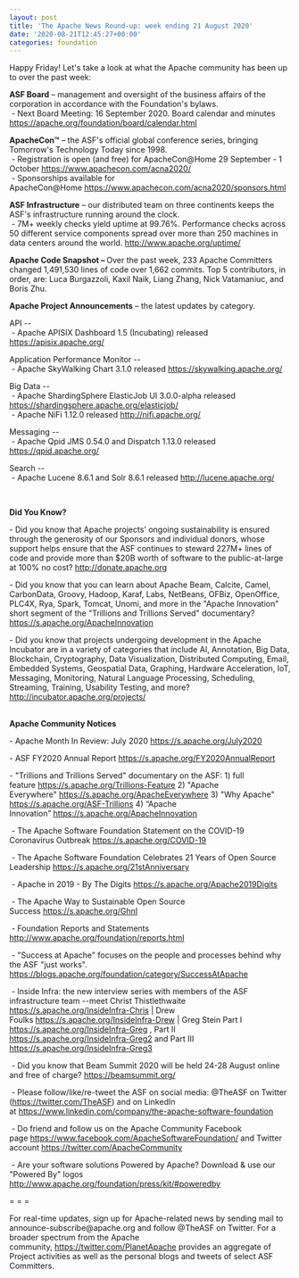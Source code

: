 ```yaml
---
layout: post
title: 'The Apache News Round-up: week ending 21 August 2020'
date: '2020-08-21T12:45:27+00:00'
categories: foundation
---
```

<p></p><p></p><p></p><p>Happy Friday!&nbsp;Let's take a look at what the Apache community has been up to over the past week:</p><p><span style="font-weight: 700;">ASF Board</span>&nbsp;– management and oversight of the business affairs of the corporation in accordance with the Foundation's bylaws.<br>&nbsp;- Next Board Meeting: 16 September 2020. Board calendar and minutes <a href="https://apache.org/foundation/board/calendar.html" target="_blank">https://apache.org/foundation/board/calendar.html</a></p><p><span style="font-weight: 700;">ApacheCon™</span>&nbsp;– the ASF's official global conference series, bringing Tomorrow's Technology Today since 1998.<br>&nbsp;- Registration is open (and free) for ApacheCon@Home 29 September - 1 October&nbsp;<a href="https://www.apachecon.com/acna2020/" target="_blank">https://www.apachecon.com/acna2020/</a>&nbsp;<br>&nbsp;- Sponsorships available for ApacheCon@Home&nbsp;<a href="https://www.apachecon.com/acna2020/sponsors.html" target="_blank">https://www.apachecon.com/acna2020/sponsors.html</a>&nbsp;<br></p><p><span style="font-weight: 700;">ASF Infrastructure</span>&nbsp;– our distributed team on three continents keeps the ASF's infrastructure running around the clock.<br>&nbsp;-
 7M+ weekly checks yield uptime at 99.76%. Performance checks across 50 
different service components spread over more than 250 machines in data centers around the world.&nbsp;<a href="http://www.apache.org/uptime/" target="_blank">http://www.apache.org/uptime/</a><br></p><p><b>Apache Code Snapshot&nbsp;– </b>Over
 the past week, 233 Apache Committers changed 1,491,530 lines of 
code 
over 1,662 commits. Top 5 contributors, in order, are: <span>Luca Burgazzoli, Kaxil Naik, Liang Zhang, Nick Vatamaniuc, and Boris Zhu.<br></span></p><p><span style="font-weight: 700;">Apache Project Announcements</span>&nbsp;– the latest updates by category.</p><p>API --<br>
&nbsp;- Apache <span class="il">APISIX</span> Dashboard 1.5 (Incubating) released<a href="https://apisix.apache.org/" rel="noreferrer" target="_blank" data-saferedirecturl="https://www.google.com/url?q=https://apisix.apache.org/&amp;source=gmail&amp;ust=1598020086986000&amp;usg=AFQjCNFT094M4VwVezHL5U3DbspeAdsy2w"> https://<span class="il">apisix</span>.apache.org/</a></p><p>Application Performance Monitor --<br>
&nbsp;- Apache <span class="il">SkyWalking</span> Chart 3.1.0 released <a href="https://skywalking.apache.org/" rel="noreferrer" target="_blank" data-saferedirecturl="https://www.google.com/url?q=https://skywalking.apache.org/&amp;source=gmail&amp;ust=1598019561294000&amp;usg=AFQjCNFi69bxKf1NYgz8NhTKbR5vWx1KbA">https://<span class="il">skywalking</span>.apache.org/</a></p>Big Data --<br>&nbsp;- Apache ShardingSphere ElasticJob UI 3.0.0-alpha released <a href="https://shardingsphere.apache.org/elasticjob/" rel="noreferrer" target="_blank" data-saferedirecturl="https://www.google.com/url?q=https://shardingsphere.apache.org/elasticjob/&amp;source=gmail&amp;ust=1598019560106000&amp;usg=AFQjCNFys-vxz37VApXQYbI2yna0-kRoAg">https://<span class="il">shardingsphere</span>.apache.<wbr>org/elasticjob/</a><br>&nbsp;- Apache NiFi 1.12.0 released <a href="http://nifi.apache.org/" target="_blank">http://nifi.apache.org/</a><p></p><p>Messaging --<br>
&nbsp;- Apache Qpid JMS 0.54.0 and Dispatch 1.13.0 released <a href="https://qpid.apache.org/" rel="noreferrer" target="_blank" data-saferedirecturl="https://www.google.com/url?q=https://qpid.apache.org/&amp;source=gmail&amp;ust=1598019561326000&amp;usg=AFQjCNGNvzXtspNdUhoNGOROf4uXDsUMPg">https://<span class="il">qpid</span>.apache.org/</a></p><p>Search -- <br>&nbsp;- Apache <span class="il">Lucene</span> 8.6.1 and Solr 8.6.1 released <a href="http://lucene.apache.org/" target="_blank" data-saferedirecturl="https://www.google.com/url?q=http://lucene.apache.org/&amp;source=gmail&amp;ust=1598020085699000&amp;usg=AFQjCNF_M6BQ3lv5RSla9War59vPZlPGkg"> http://<span class="il">lucene</span>.apache.org/</a></p><br><span style="font-weight: 700;"></span><p><span style="font-weight: 700;">Did You Know?</span></p><p>- Did you know that Apache projects' ongoing sustainability is ensured through the generosity of our Sponsors and individual donors, whose support helps ensure that the ASF continues to steward 227M+ lines of code and provide more than $20B worth of software to the public-at-large at 100% no cost? <a href="http://donate.apache.org" target="_blank">http://donate.apache.org</a>&nbsp;</p><p>- Did you know that you can learn about Apache Beam, Calcite, Camel, CarbonData, Groovy, Hadoop, Karaf, Labs, NetBeans, OFBiz, OpenOffice, PLC4X, Rya, Spark, Tomcat, Unomi, and more in the "Apache Innovation" short segment of the "Trillions and Trillions Served" documentary? <a href="https://s.apache.org/ApacheInnovation" target="_blank">https://s.apache.org/ApacheInnovation</a>&nbsp;&nbsp;</p><p>- Did you know that projects undergoing development in the Apache Incubator are in a variety of categories that include AI, Annotation, Big Data, Blockchain, Cryptography, Data Visualization, Distributed Computing, Email, Embedded Systems, Geospatial Data, Graphing, Hardware Acceleration, IoT, Messaging, Monitoring, Natural Language Processing, Scheduling, Streaming, Training, Usability Testing, and more? <a href="http://incubator.apache.org/projects/" target="_blank">http://incubator.apache.org/projects/</a>&nbsp;</p><p><span style="font-weight: 700;"><br>Apache Community Notices</span></p><p>- Apache Month In Review: July 2020 <a href="https://s.apache.org/July2020" target="_blank">https://s.apache.org/July2020</a>&nbsp;</p><p><span style="font-size: 14px;">- ASF FY2020 Annual Report </span><a href="https://s.apache.org/FY2020AnnualReport" target="_blank">https://s.apache.org/FY2020AnnualReport</a>&nbsp;</p><p>-
 "Trillions and Trillions Served" documentary on the ASF: 1) full feature&nbsp;<a href="https://s.apache.org/Trillions-Feature" target="_blank">https://s.apache.org/Trillions-Feature</a>&nbsp;2) "Apache Everywhere"&nbsp;<a href="https://s.apache.org/ApacheEverywhere" target="_blank">https://s.apache.org/ApacheEverywhere</a>&nbsp;3) "Why Apache" <a href="https://s.apache.org/ASF-Trillions" target="_blank">https://s.apache.org/ASF-Trillions</a>&nbsp;4)&nbsp;“Apache Innovation”&nbsp;<a href="https://s.apache.org/ApacheInnovation" target="_blank">https://s.apache.org/ApacheInnovation</a>&nbsp;</p><p>&nbsp;- The Apache Software Foundation Statement on the COVID-19 Coronavirus Outbreak <a href="https://s.apache.org/COVID-19" target="_blank">https://s.apache.org/COVID-19</a>&nbsp;&nbsp;</p><p>&nbsp;- The Apache Software Foundation Celebrates 21 Years of Open Source Leadership&nbsp;<a href="https://s.apache.org/21stAnniversary" rel="noreferrer" target="_blank" data-saferedirecturl="https://www.google.com/url?q=https://s.apache.org/21stAnniversary&amp;source=gmail&amp;ust=1586580638108000&amp;usg=AFQjCNHhBfHrSsg8TFX4Lwsa4GFZdonhcA">https://s.apache.org/21stAnniv<wbr>ersary</a></p><p>&nbsp;- Apache in 2019 - By The Digits&nbsp;<a href="https://s.apache.org/Apache2019Digits">https://s.apache.org/Apache2019Digits</a></p><p>&nbsp;- The Apache Way to Sustainable Open Source Success&nbsp;<a href="https://s.apache.org/GhnI">https://s.apache.org/GhnI</a></p><p>&nbsp;- Foundation Reports and Statements <a href="http://www.apache.org/foundation/reports.html" target="_blank">http://www.apache.org/foundation/reports.html</a><br></p><p>&nbsp;- "Success at Apache" focuses on the people and processes behind why the ASF "just works". <a href="https://blogs.apache.org/foundation/category/SuccessAtApache" target="_blank">https://blogs.apache.org/foundation/category/SuccessAtApache</a><br></p><div><p>&nbsp;- Inside Infra: the new interview series with members of the ASF infrastructure team --meet Christ Thistlethwaite <a href="https://s.apache.org/InsideInfra-Chris" target="_blank">https://s.apache.org/InsideInfra-Chris</a>&nbsp;| Drew Foulks&nbsp;<a href="https://s.apache.org/InsideInfra-Drew" rel="noreferrer" target="_blank" data-saferedirecturl="https://www.google.com/url?q=https://s.apache.org/InsideInfra-Drew&amp;source=gmail&amp;ust=1588339104628000&amp;usg=AFQjCNF9dVEn48pV7o9HBG14sP9uprU8Xw">https://s.apache.org/InsideInf<wbr>ra-Drew</a>&nbsp;| Greg Stein Part I <a href="https://s.apache.org/InsideInfra-Greg" target="_blank">https://s.apache.org/InsideInfra-Greg</a> , Part II <a href="https://s.apache.org/InsideInfra-Greg2" target="_blank">https://s.apache.org/InsideInfra-Greg2</a> and Part III <a href="https://s.apache.org/InsideInfra-Greg3" target="_blank">https://s.apache.org/InsideInfra-Greg3</a></p></div><div><p>&nbsp;- Did you know that Beam Summit 2020 will be held 24-28 August online and free of charge? <a href="https://beamsummit.org/" target="_blank">https://beamsummit.org/</a><br></p><p>&nbsp;- Please follow/like/re-tweet the ASF on social media: @TheASF on Twitter (<a href="https://twitter.com/TheASF">https://twitter.com/TheASF</a>) and on LinkedIn at&nbsp;<a href="https://www.linkedin.com/company/the-apache-software-foundation">https://www.linkedin.com/company/the-apache-software-foundation</a></p><p>&nbsp;- Do friend and follow us on the Apache Community Facebook page&nbsp;<a href="https://www.facebook.com/ApacheSoftwareFoundation/">https://www.facebook.com/ApacheSoftwareFoundation/</a>&nbsp;and Twitter account&nbsp;<a href="https://twitter.com/ApacheCommunity">https://twitter.com/ApacheCommunity</a></p></div><div>&nbsp;- Are your software solutions Powered by Apache? Download &amp; use our "Powered By" logos <a href="http://www.apache.org/foundation/press/kit/#poweredby" target="_blank">http://www.apache.org/foundation/press/kit/#poweredby</a><br></div><p><span class="LrzXr"></span><span class="LrzXr"></span></p><div><p>= = =</p><p>For
 real-time updates, sign up for Apache-related news by sending mail to 
announce-subscribe@apache.org and follow @TheASF on Twitter. For a 
broader spectrum from the Apache community,&nbsp;<a href="https://twitter.com/PlanetApache">https://twitter.com/PlanetApache</a>&nbsp;provides an aggregate of Project activities as well as the personal blogs and tweets of select ASF Committers.</p></div><p><br></p><p></p><p></p><p></p>
